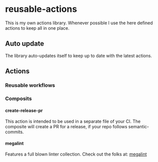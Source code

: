 # reusable-actions

This is my own actions library.
Whenever possible I use the here defined actions to keep all in one place.

## Auto update

The library auto-updates itself to keep up to date with the latest actions.

## Actions

### Reusable workflows

### Composits

#### create-release-pr

This action is intended to be used in a separate file of your CI.
The composite will create a PR for a release, if your repo follows semantic-commits.

#### megalint

Features a full blown linter collection. Check out the folks at: [megalint](https://megalinter.github.io)
